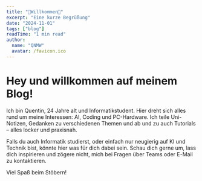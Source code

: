 ```yaml
---
title: "🌟Willkommen🌟"
excerpt: "Eine kurze Begrüßung"
date: "2024-11-01"
tags: ["blog"]
readTime: "1 min read"
author:
  name: "QNMW"
  avatar: /favicon.ico
---
```


# Hey und willkommen auf meinem Blog!

Ich bin Quentin, 24 Jahre alt und Informatikstudent. Hier dreht sich alles rund um meine Interessen: AI, Coding und PC-Hardware. Ich teile Uni-Notizen, Gedanken zu verschiedenen Themen und ab und zu auch Tutorials – alles locker und praxisnah.

Falls du auch Informatik studierst, oder einfach nur neugierig auf KI und Technik bist, könnte hier was für dich dabei sein. Schau dich gerne um, lass dich inspirieren und zögere nicht, mich bei Fragen über Teams oder E-Mail zu kontaktieren.

Viel Spaß beim Stöbern!
